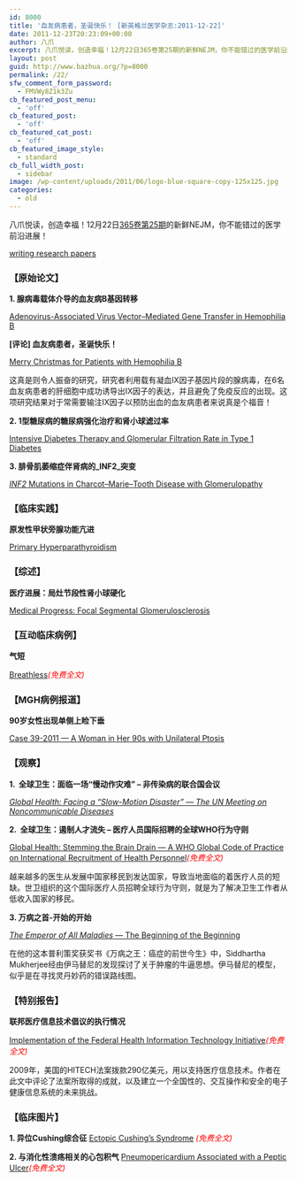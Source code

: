 ```yaml
---
id: 8000
title: '血友病患者，圣诞快乐！ [新英格兰医学杂志:2011-12-22]'
date: 2011-12-23T20:23:09+00:00
author: 八爪
excerpt: 八爪悦读，创造幸福！12月22日365卷第25期的新鲜NEJM，你不能错过的医学前沿进展！
layout: post
guid: http://www.bazhua.org/?p=8000
permalink: /22/
sfw_comment_form_password:
  - FMVWy8Z1k3Zu
cb_featured_post_menu:
  - 'off'
cb_featured_post:
  - 'off'
cb_featured_cat_post:
  - 'off'
cb_featured_image_style:
  - standard
cb_full_width_post:
  - sidebar
image: /wp-content/uploads/2011/06/logo-blue-square-copy-125x125.jpg
categories:
  - old
---
```

八爪悦读，创造幸福！12月22日<a href="http://www.nejm.org/toc/nejm/365/25" target="_self">365卷第25期</a>的新鲜NEJM，你不能错过的医学前沿进展！
  


<div class="dnn">
  <p>
    <a href="http://writemyenglishpaper.org/">writing research papers</a>
  </p>
</div>

### 【原始论文】

**1. 腺病毒载体介导的血友病B基因转移**
  
[Adenovirus-Associated Virus Vector–Mediated Gene Transfer in Hemophilia B](http://www.nejm.org/doi/full/10.1056/NEJMoa1108046)
  
**[评论] 血友病患者，圣诞快乐！**
  
[Merry Christmas for Patients with Hemophilia B](http://www.nejm.org/doi/full/10.1056/NEJMe1111138)
  
这真是则令人振奋的研究，研究者利用载有凝血IX因子基因片段的腺病毒，在6名血友病患者的肝细胞中成功诱导出IX因子的表达，并且避免了免疫反应的出现。这项研究结果对于常需要输注IX因子以预防出血的血友病患者来说真是个福音！

**2. 1型糖尿病的糖尿病强化治疗和肾小球滤过率**
  
[Intensive Diabetes Therapy and Glomerular Filtration Rate in Type 1 Diabetes](http://www.nejm.org/doi/full/10.1056/NEJMoa1111732)

**3. 腓骨肌萎缩症伴肾病的_INF2_突变** 
  
[_INF2_ Mutations in Charcot–Marie–Tooth Disease with Glomerulopathy](http://www.nejm.org/doi/full/10.1056/NEJMoa1109122)

### 【临床实践】

**原发性甲状旁腺功能亢进**
  
[Primary Hyperparathyroidism](http://www.nejm.org/doi/full/10.1056/NEJMcp1106636)

### 【综述】

**医疗进展：局灶节段性肾小球硬化**
  
[Medical Progress: Focal Segmental Glomerulosclerosis](http://www.nejm.org/doi/full/10.1056/NEJMra1106556)

### 【互动临床病例】

**气短**
  
[Breathless](http://www.nejm.org/doi/full/10.1056/NEJMimc1107893)_<span style="color: #ff0000;">(免费全文)</span>_

### 【MGH病例报道】

**90岁女性出现单侧上睑下垂**
  
[Case 39-2011 — A Woman in Her 90s with Unilateral Ptosis](http://www.nejm.org/doi/full/10.1056/NEJMcpc1110048)

### 【观察】

**1.  全球卫生：面临一场“慢动作灾难” &#8211; 非传染病的联合国会议**
  
<span style="color: #ff0000;"><em><a href="http://www.nejm.org/doi/full/10.1056/NEJMp1112235">Global Health: Facing a “Slow-Motion Disaster” — The UN Meeting on Noncommunicable Diseases</a></em></span>

**2.  全球卫生：遏制人才流失 &#8211; 医疗人员国际招聘的全球WHO行为守则**
  
[Global Health: Stemming the Brain Drain — A WHO Global Code of Practice on International Recruitment of Health Personnel](http://www.nejm.org/doi/full/10.1056/NEJMp1108658)_<span style="color: #ff0000;">(免费全文)</span>_
  
越来越多的医生从发展中国家移民到发达国家，导致当地面临的着医疗人员的短缺。世卫组织的这个国际医疗人员招聘全球行为守则，就是为了解决卫生工作者从低收入国家的移民。

**3. 万病之首-开始的开始**
  
[_The Emperor of All Maladies_ — The Beginning of the Beginning](http://www.nejm.org/doi/full/10.1056/NEJMp1111377)
  
在他的这本普利策奖获奖书《万病之王：癌症的前世今生》中，Siddhartha Mukherjee经由伊马替尼的发现探讨了关于肿瘤的牛逼思想。伊马替尼的模型，似乎是在寻找灵丹妙药的错误路线图。

### 【特别报告】

**联邦医疗信息技术倡议的执行情况**
  
[Implementation of the Federal Health Information Technology Initiative](http://www.nejm.org/doi/full/10.1056/NEJMsr1112158)_<span style="color: #ff0000;">(免费全文)</span>_
  
2009年，美国的HITECH法案拨款290亿美元，用以支持医疗信息技术。作者在此文中评论了法案所取得的成就，以及建立一个全国性的、交互操作和安全的电子健康信息系统的未来挑战。

### 【临床图片】

**1. 异位Cushing综合征** [Ectopic Cushing&#8217;s Syndrome](http://www.nejm.org/doi/full/10.1056/NEJMicm1010540) <span style="color: #ff0000;"><em>(免费全文)</em></span>

**2. 与消化性溃疡相关的心包积气** [Pneumopericardium Associated with a Peptic Ulcer](http://www.nejm.org/doi/full/10.1056/NEJMicm1107529)<span style="color: #ff0000;"><em>(免费全文)</em></span>

<div style="display: none;">
  zp8497586rq
</div>
